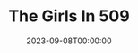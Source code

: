 ---
title: The Girls In 509
date: 2023-09-08T00:00:00
opening_date: 1960-05-20
closing_date: 1960-05-28
layout: productions
program:
Theatre: Theatre Jacksonville
Venue: Little Theatre
cast:
- Mimsy: Claire Zundell
- Aunt Hettie: Mildred Thomas
- Old Jim: Robert Agnew
- Ryan, of the Daily News: Clay Scobey
- Pusey: Joseph Ferri
- Miss Freud: Bunni Thornhill
- Winthrop Allen: Marshall Grauer
- Summers, of the Herald Tribune: Paul Galloway
- Johnson, of the Daily Mirror: Del Popwell
- Rosenthal, of the Post: Joseph Hyde
- Francis X. Nella: Marshall Grauer
- Aubrey McKittridge: Al Pinan
crew:
- Designer and Director: Maurice Geoffrey
- Stage Manager: Bill Gibbs
- Assistant Stage Manager: Warren Zundell
- Book-Holder: Gayle Swymer
- Sound Effects:
  - Laurene Prescott
  - Jack Evans
- Lighting:
  - Jack Broughton
  - Warren Zundell
  - Ernie Evans
  - Marge Rocca
  - Alaire Harper
  - Pat Arpen
- Costumes:
  - Ellen Black
  - Sue Black
- Properties:
  - Esther Barnes
  - Helen Keegan
  - Marie Bristow
  - Gwyda Agnew
  - Virginia Popwell
  - Betty Slifer
  - Thelma Mayeron
  - Pat Hayward
  - Pat Arpen
  - Debbie Dunn
- Make-Up:
  - Dorothy Portnoy
  - Virginia Popwell
  - Sabina Reiser Meyer
  - Ellen Black
- Zebra Trap Arrangement:
  - Bernard Ettlinger
  - Marshall Grauer
  - Del Popwell
  - Al Pinan
  - Frank Ridge
  - Dixie Cohen
  - Al Pinan
- Scenery:
  - Jack Broughton
  - Thelma Mayeron
  - Alaire Harper
  - Harriet Ettlinger
  - Bernard Ettlinger
  - Sue Black
  - Jean Soderstrom
  - Ernie Evans
  - Rozelle Cohen
  - Gayle Swymer
  - Claire Lashley
  - Betty Slifer
  - Bunni Thornhill
  - Paul Galloway
  - Merline Galloway
  - Robey Robson
---
